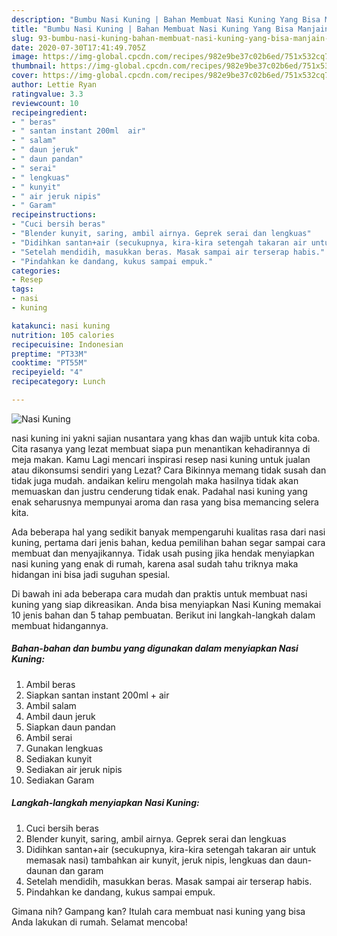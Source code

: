 ```yaml
---
description: "Bumbu Nasi Kuning | Bahan Membuat Nasi Kuning Yang Bisa Manjain Lidah"
title: "Bumbu Nasi Kuning | Bahan Membuat Nasi Kuning Yang Bisa Manjain Lidah"
slug: 93-bumbu-nasi-kuning-bahan-membuat-nasi-kuning-yang-bisa-manjain-lidah
date: 2020-07-30T17:41:49.705Z
image: https://img-global.cpcdn.com/recipes/982e9be37c02b6ed/751x532cq70/nasi-kuning-foto-resep-utama.jpg
thumbnail: https://img-global.cpcdn.com/recipes/982e9be37c02b6ed/751x532cq70/nasi-kuning-foto-resep-utama.jpg
cover: https://img-global.cpcdn.com/recipes/982e9be37c02b6ed/751x532cq70/nasi-kuning-foto-resep-utama.jpg
author: Lettie Ryan
ratingvalue: 3.3
reviewcount: 10
recipeingredient:
- " beras"
- " santan instant 200ml  air"
- " salam"
- " daun jeruk"
- " daun pandan"
- " serai"
- " lengkuas"
- " kunyit"
- " air jeruk nipis"
- " Garam"
recipeinstructions:
- "Cuci bersih beras"
- "Blender kunyit, saring, ambil airnya. Geprek serai dan lengkuas"
- "Didihkan santan+air (secukupnya, kira-kira setengah takaran air untuk memasak nasi) tambahkan air kunyit, jeruk nipis, lengkuas dan daun-daunan dan garam"
- "Setelah mendidih, masukkan beras. Masak sampai air terserap habis."
- "Pindahkan ke dandang, kukus sampai empuk."
categories:
- Resep
tags:
- nasi
- kuning

katakunci: nasi kuning 
nutrition: 105 calories
recipecuisine: Indonesian
preptime: "PT33M"
cooktime: "PT55M"
recipeyield: "4"
recipecategory: Lunch

---
```



![Nasi Kuning](https://img-global.cpcdn.com/recipes/982e9be37c02b6ed/751x532cq70/nasi-kuning-foto-resep-utama.jpg)


nasi kuning ini yakni sajian nusantara yang khas dan wajib untuk kita coba. Cita rasanya yang lezat membuat siapa pun menantikan kehadirannya di meja makan.
Kamu Lagi mencari inspirasi resep nasi kuning untuk jualan atau dikonsumsi sendiri yang Lezat? Cara Bikinnya memang tidak susah dan tidak juga mudah. andaikan keliru mengolah maka hasilnya tidak akan memuaskan dan justru cenderung tidak enak. Padahal nasi kuning yang enak seharusnya mempunyai aroma dan rasa yang bisa memancing selera kita.



Ada beberapa hal yang sedikit banyak mempengaruhi kualitas rasa dari nasi kuning, pertama dari jenis bahan, kedua pemilihan bahan segar sampai cara membuat dan menyajikannya. Tidak usah pusing jika hendak menyiapkan nasi kuning yang enak di rumah, karena asal sudah tahu triknya maka hidangan ini bisa jadi suguhan spesial.


Di bawah ini ada beberapa cara mudah dan praktis untuk membuat nasi kuning yang siap dikreasikan. Anda bisa menyiapkan Nasi Kuning memakai 10 jenis bahan dan 5 tahap pembuatan. Berikut ini langkah-langkah dalam membuat hidangannya.

<!--inarticleads1-->

##### Bahan-bahan dan bumbu yang digunakan dalam menyiapkan Nasi Kuning:

1. Ambil  beras
1. Siapkan  santan instant 200ml + air
1. Ambil  salam
1. Ambil  daun jeruk
1. Siapkan  daun pandan
1. Ambil  serai
1. Gunakan  lengkuas
1. Sediakan  kunyit
1. Sediakan  air jeruk nipis
1. Sediakan  Garam




<!--inarticleads2-->

##### Langkah-langkah menyiapkan Nasi Kuning:

1. Cuci bersih beras
1. Blender kunyit, saring, ambil airnya. Geprek serai dan lengkuas
1. Didihkan santan+air (secukupnya, kira-kira setengah takaran air untuk memasak nasi) tambahkan air kunyit, jeruk nipis, lengkuas dan daun-daunan dan garam
1. Setelah mendidih, masukkan beras. Masak sampai air terserap habis.
1. Pindahkan ke dandang, kukus sampai empuk.




Gimana nih? Gampang kan? Itulah cara membuat nasi kuning yang bisa Anda lakukan di rumah. Selamat mencoba!
